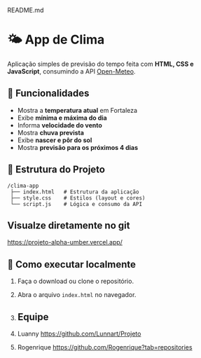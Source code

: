 README.md

# 🌤️ App de Clima

Aplicação simples de previsão do tempo feita com **HTML, CSS e JavaScript**, consumindo a API [Open-Meteo](https://open-meteo.com/).

## 📌 Funcionalidades
- Mostra a **temperatura atual** em Fortaleza
- Exibe **mínima e máxima do dia**
- Informa **velocidade do vento**
- Mostra **chuva prevista**
- Exibe **nascer e pôr do sol**
- Mostra **previsão para os próximos 4 dias**

## 📂 Estrutura do Projeto
```
/clima-app
 ├── index.html   # Estrutura da aplicação
 ├── style.css    # Estilos (layout e cores)
 └── script.js    # Lógica e consumo da API
```
## Visualze diretamente no git
https://projeto-alpha-umber.vercel.app/

## 🚀 Como executar localmente
1. Faça o download ou clone o repositório.
2. Abra o arquivo `index.html` no navegador.

3. ## Equipe
4. Luanny https://github.com/Lunnart/Projeto
 
6. Rogenrique https://github.com/Rogenrique?tab=repositories
